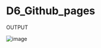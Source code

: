 # D6_Github_pages
OUTPUT

![image](https://github.com/user-attachments/assets/dd98025f-7c6d-44ec-935d-682bfc8d0315)

